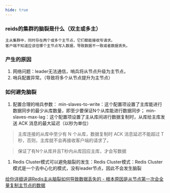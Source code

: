 ```yaml
---
hide: true
---
```


### reids的集群的脑裂是什么（双主或多主）

    主从集群中，同时存在两个或多个主节点，它们都能接收写请求。
    客户端不知道应该往哪个主节点写入数据，导致数据不一致或者数据丢失。


### 产生的原因

1. 网络问题：leader无法通信，哨兵将从节点升级为主节点，
2. 哨兵配置异常。（导致将多个从节点提升为主节点）


### 如何避免脑裂

1. 配置合理的哨兵参数：
    min-slaves-to-write：这个配置项设置了主库能进行数据同步的最少从库数量，即至少要保证N个从库能进行数据同步；
    min-slaves-max-lag：这个配置项设置了主从库间进行数据复制时，从库给主库发送 ACK 消息的最大延迟（以秒为单位）
    
> 主库连接的从库中至少有 N 个从库，数据复制时 ACK 消息延迟不能超过 T 秒，否则，主库就不会再接收客户端的请求了。

> 保证了有N个从库并且T秒内从库回应主库，才会写数据

1. Redis Cluster模式可以避免脑裂的发生：Redis Cluster模式：Redis Cluster模式是一个去中心化的模式，没有leader节点，因此不会发生脑裂


[给你详细讲讲Redis主从脑裂如何导致数据丢失的 - 根本原因是从节点第一次会全量复制主节点的数据](https://xiaolincoding.com/redis/cluster/master_slave_replication.html#%E4%B8%BB%E4%BB%8E%E5%88%87%E6%8D%A2%E5%A6%82%E4%BD%95%E5%87%8F%E5%B0%91%E6%95%B0%E6%8D%AE%E4%B8%A2%E5%A4%B1)

